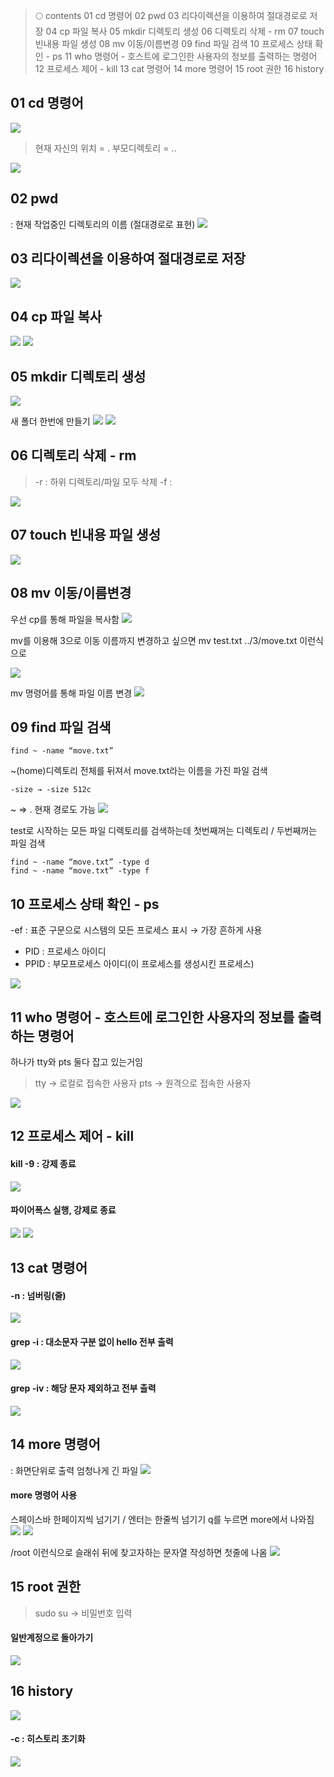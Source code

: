 > 🌕 contents
01 cd 명령어
02 pwd
03 리다이렉션을 이용하여 절대경로로 저장
04 cp 파일 복사
05 mkdir 디렉토리 생성
06 디렉토리 삭제 - rm
07 touch 빈내용 파일 생성
08 mv 이동/이름변경
09 find 파일 검색
10 프로세스 상태 확인 - ps
11 who 명령어 - 호스트에 로그인한 사용자의 정보를 출력하는 명령어
12 프로세스 제어 - kill
13 cat 명령어
14 more 명령어
15 root 권한
16 history


## 01 cd 명령어
![](https://velog.velcdn.com/images/hrnn00/post/27a0746f-0db6-422f-83e0-95d9aaf3eaec/image.png)

>  현재 자신의 위치 = .
 부모디렉토리 = ..

![](https://velog.velcdn.com/images/hrnn00/post/7f9e7a0b-fad5-45f2-be64-39841c3bf039/image.png)


## 02 pwd
: 현재 작업중인 디렉토리의 이름 (절대경로로 표현)
![](https://velog.velcdn.com/images/hrnn00/post/d89f24d9-f373-4bb6-ad12-7426289030ef/image.png)


## 03 리다이렉션을 이용하여 절대경로로 저장
![](https://velog.velcdn.com/images/hrnn00/post/f6eeeba3-60be-4bb7-a384-2b34aecfbc64/image.png)


## 04 cp 파일 복사
![](https://velog.velcdn.com/images/hrnn00/post/6fbf0a3f-584e-45a7-9f4f-adfac769fc88/image.png)
![](https://velog.velcdn.com/images/hrnn00/post/3f78fae5-6543-43be-92d4-ce6f8edcedd7/image.png)


## 05 mkdir 디렉토리 생성
![](https://velog.velcdn.com/images/hrnn00/post/17e3a69a-8b19-405a-82c9-30001131a3ec/image.png)


새 폴더 한번에 만들기
![](https://velog.velcdn.com/images/hrnn00/post/60a4f6e3-dbec-4bef-8acb-2db0d106ca0d/image.png)
![](https://velog.velcdn.com/images/hrnn00/post/bb542107-402c-4e8a-b663-c3ba95ac7380/image.png)


## 06 디렉토리 삭제 - rm
> -r : 하위 디렉토리/파일 모두 삭제
-f :

![](https://velog.velcdn.com/images/hrnn00/post/464f14af-3094-4a9b-b9b3-a06afcf0c382/image.png)


## 07 touch 빈내용 파일 생성
![](https://velog.velcdn.com/images/hrnn00/post/150031bf-6969-4c0c-958c-f57a2fe321ae/image.png)


## 08 mv 이동/이름변경
우선 cp를 통해 파일을 복사함
![](https://velog.velcdn.com/images/hrnn00/post/a29afeca-befd-491d-8b10-f5d68233c7ef/image.png)


mv를 이용해 3으로 이동
이름까지 변경하고 싶으면 mv test.txt ../3/move.txt 이런식으로

![](https://velog.velcdn.com/images/hrnn00/post/bf2c4f7b-2186-4f23-9c1b-287d8af53447/image.png)


mv 명령어를 통해 파일 이름 변경
![](https://velog.velcdn.com/images/hrnn00/post/eb66ed50-05a7-4df4-bc6e-ac0aeb1c7527/image.png)


## 09 find 파일 검색
```
find ~ -name “move.txt”
```
~(home)디렉토리 전체를 뒤져서 move.txt라는 이름을 가진 파일 검색

```
-size → -size 512c
```
~ ⇒ . 현재 경로도 가능
![](https://velog.velcdn.com/images/hrnn00/post/344cb02e-3ea4-420f-b7b8-03dc0c3fd316/image.png)


test로 시작하는 모든 파일 디렉토리를 검색하는데
첫번째꺼는 디렉토리 / 두번째꺼는 파일 검색

```
find ~ -name “move.txt” -type d
find ~ -name “move.txt” -type f
```

## 10 프로세스 상태 확인 - ps

-ef : 표준 구문으로 시스템의 모든 프로세스 표시 → 가장 흔하게 사용

- PID : 프로세스 아이디
- PPID : 부모프로세스 아이디(이 프로세스를 생성시킨 프로세스)

![](https://velog.velcdn.com/images/hrnn00/post/c3dab4bd-8014-44f5-b8bf-04fb4d583673/image.png)


## 11 who 명령어 - 호스트에 로그인한 사용자의 정보를 출력하는 명령어
하나가 tty와 pts 둘다 잡고 있는거임

> tty → 로컬로 접속한 사용자
pts → 원격으로 접속한 사용자

![](https://velog.velcdn.com/images/hrnn00/post/87e2b59e-b8e3-4d23-884b-c7ae0e3167b2/image.png)


## 12 프로세스 제어 - kill

#### kill -9 : 강제 종료
![](https://velog.velcdn.com/images/hrnn00/post/66b962d2-921d-437b-94bf-1019b229b276/image.png)


#### 파이어폭스 실행, 강제로 종료
![](https://velog.velcdn.com/images/hrnn00/post/179daa13-22b6-49cf-94cf-4dfd18aa3850/image.png)
![](https://velog.velcdn.com/images/hrnn00/post/2c2dadda-1e9f-4de5-9b5a-52ec8a6621a6/image.png)


## 13 cat 명령어
#### -n : 넘버링(줄)
![](https://velog.velcdn.com/images/hrnn00/post/4b21ee42-2591-4714-8e55-4d4fc97e9ab9/image.png)


#### grep -i : 대소문자 구분 없이 hello 전부 출력
![](https://velog.velcdn.com/images/hrnn00/post/51addaaa-76c1-4839-bf8d-631299f97f0f/image.png)


#### grep -iv : 해당 문자 제외하고 전부 출력
![](https://velog.velcdn.com/images/hrnn00/post/2e8e297e-49f7-465f-a7fa-1f8114c4a992/image.png)


## 14 more 명령어
: 화면단위로 출력
엄청나게 긴 파일
![](https://velog.velcdn.com/images/hrnn00/post/b03ae549-4d1f-4ee3-8f66-4831d82f5c61/image.png)


#### more 명령어 사용
스페이스바 한페이지씩 넘기기 / 엔터는 한줄씩 넘기기
q를 누르면 more에서 나와짐
![](https://velog.velcdn.com/images/hrnn00/post/a3a8fa7d-f871-42ee-a62d-a7e8fc16c53a/image.png)
![](https://velog.velcdn.com/images/hrnn00/post/54aa7580-2a2e-4d8e-a9ec-8ca1736ec5e8/image.png)

/root 이런식으로 슬래쉬 뒤에 찾고자하는 문자열 작성하면 첫줄에 나옴
![](https://velog.velcdn.com/images/hrnn00/post/ac4e7ede-5689-4cbf-8347-897341b2a875/image.png)


## 15 root 권한
> sudo su → 비밀번호 입력

#### 일반계정으로 돌아가기
![](https://velog.velcdn.com/images/hrnn00/post/15e0406f-20fb-4374-bcce-fa3003e7005d/image.png)


## 16 history
![](https://velog.velcdn.com/images/hrnn00/post/ebc5e054-b3b2-4e1f-8495-95b657723218/image.png)

#### -c : 히스토리 초기화
![](https://velog.velcdn.com/images/hrnn00/post/314f92d6-7812-44ef-acd4-b06d100a0195/image.png)
